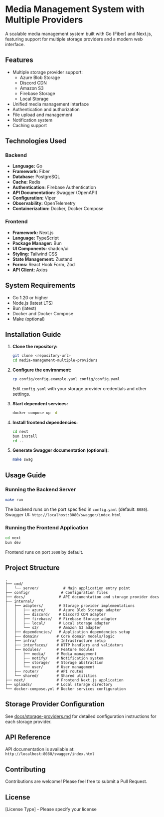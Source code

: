 # Media Management System with Multiple Providers

A scalable media management system built with Go (Fiber) and Next.js, featuring support for multiple storage providers and a modern web interface.

## Features

- Multiple storage provider support:
  - Azure Blob Storage
  - Discord CDN
  - Amazon S3
  - Firebase Storage
  - Local Storage
- Unified media management interface
- Authentication and authorization
- File upload and management
- Notification system
- Caching support

## Technologies Used

### Backend
- **Language:** Go
- **Framework:** Fiber
- **Database:** PostgreSQL
- **Cache:** Redis
- **Authentication:** Firebase Authentication
- **API Documentation:** Swagger (OpenAPI)
- **Configuration:** Viper
- **Observability:** OpenTelemetry
- **Containerization:** Docker, Docker Compose

### Frontend
- **Framework:** Next.js
- **Language:** TypeScript
- **Package Manager:** Bun
- **UI Components:** shadcn/ui
- **Styling:** Tailwind CSS
- **State Management:** Zustand
- **Forms:** React Hook Form, Zod
- **API Client:** Axios

## System Requirements

- Go 1.20 or higher
- Node.js (latest LTS)
- Bun (latest)
- Docker and Docker Compose
- Make (optional)

## Installation Guide

1. **Clone the repository:**
    ```bash
    git clone <repository-url>
    cd media-management-multiple-providers
    ```

2. **Configure the environment:**
    ```bash
    cp config/config.example.yaml config/config.yaml
    ```
    Edit `config.yaml` with your storage provider credentials and other settings.

3. **Start dependent services:**
    ```bash
    docker-compose up -d
    ```

4. **Install frontend dependencies:**
    ```bash
    cd next
    bun install
    cd ..
    ```

5. **Generate Swagger documentation (optional):**
    ```bash
    make swag
    ```

## Usage Guide

### Running the Backend Server
```bash
make run
```
The backend runs on the port specified in `config.yaml` (default: `8080`).  
Swagger UI: `http://localhost:8080/swagger/index.html`

### Running the Frontend Application
```bash
cd next
bun dev
```
Frontend runs on port `3000` by default.

## Project Structure

```
.
├── cmd/
│   └── server/           # Main application entry point
├── config/              # Configuration files
├── docs/               # API documentation and storage provider docs
├── internal/
│   ├── adapters/       # Storage provider implementations
│   │   ├── azure/      # Azure Blob Storage adapter
│   │   ├── discord/    # Discord CDN adapter
│   │   ├── firebase/   # Firebase Storage adapter
│   │   ├── local/      # Local storage adapter
│   │   └── s3/         # Amazon S3 adapter
│   ├── dependencies/   # Application dependencies setup
│   ├── domain/        # Core domain models/logic
│   ├── infra/         # Infrastructure setup
│   ├── interfaces/    # HTTP handlers and validators
│   ├── modules/       # Feature modules
│   │   ├── media/     # Media management
│   │   ├── notify/    # Notification system
│   │   ├── storage/   # Storage abstraction
│   │   └── user/      # User management
│   ├── router/        # API routes
│   └── shared/        # Shared utilities
├── next/              # Frontend Next.js application
├── uploads/           # Local storage directory
└── docker-compose.yml # Docker services configuration
```

## Storage Provider Configuration

See [docs/storage-providers.md](docs/storage-providers.md) for detailed configuration instructions for each storage provider.

## API Reference

API documentation is available at:  
`http://localhost:8080/swagger/index.html`

## Contributing

Contributions are welcome! Please feel free to submit a Pull Request.

## License

[License Type] - Please specify your license
